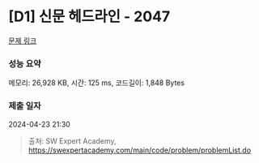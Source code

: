 # [D1] 신문 헤드라인 - 2047 

[문제 링크](https://swexpertacademy.com/main/code/problem/problemDetail.do?contestProbId=AV5QKsLaAy0DFAUq) 

### 성능 요약

메모리: 26,928 KB, 시간: 125 ms, 코드길이: 1,848 Bytes

### 제출 일자

2024-04-23 21:30



> 출처: SW Expert Academy, https://swexpertacademy.com/main/code/problem/problemList.do